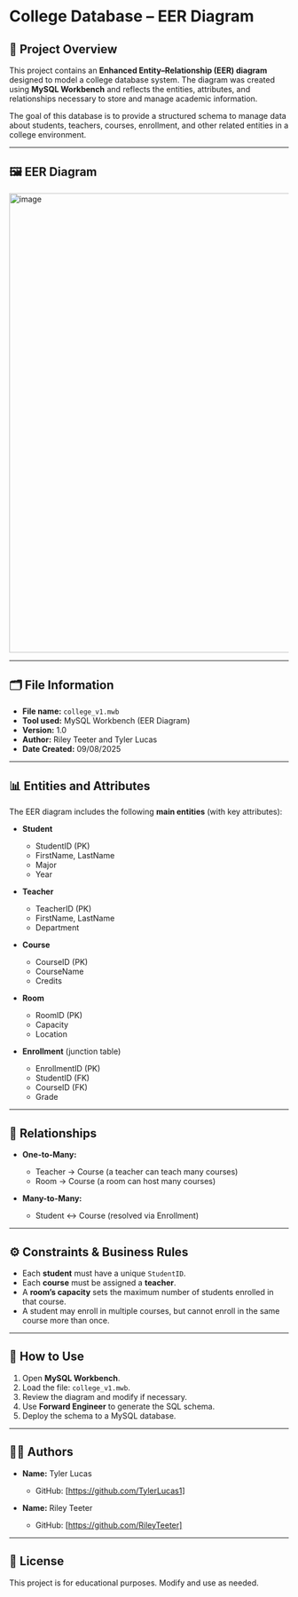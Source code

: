 # College Database – EER Diagram

## 📌 Project Overview
This project contains an **Enhanced Entity–Relationship (EER) diagram** designed to model a college database system. The diagram was created using **MySQL Workbench** and reflects the entities, attributes, and relationships necessary to store and manage academic information.  

The goal of this database is to provide a structured schema to manage data about students, teachers, courses, enrollment, and other related entities in a college environment.  

---

## 🖼️ EER Diagram

<img width="877" height="828" alt="image" src="https://github.com/user-attachments/assets/a5edbb0c-f359-491d-82fc-cc87ccb5bd81" />


---

## 🗂️ File Information
- **File name:** `college_v1.mwb`  
- **Tool used:** MySQL Workbench (EER Diagram)  
- **Version:** 1.0  
- **Author:** Riley Teeter and Tyler Lucas 
- **Date Created:** 09/08/2025

---

## 📊 Entities and Attributes
The EER diagram includes the following **main entities** (with key attributes):  

- **Student**  
  - StudentID (PK)  
  - FirstName, LastName  
  - Major  
  - Year  

- **Teacher**  
  - TeacherID (PK)  
  - FirstName, LastName  
  - Department  

- **Course**  
  - CourseID (PK)  
  - CourseName  
  - Credits  

- **Room**  
  - RoomID (PK)  
  - Capacity  
  - Location  

- **Enrollment** (junction table)  
  - EnrollmentID (PK)  
  - StudentID (FK)  
  - CourseID (FK)  
  - Grade  


---

## 🔗 Relationships
- **One-to-Many:**  
  - Teacher → Course (a teacher can teach many courses)  
  - Room → Course (a room can host many courses)  

- **Many-to-Many:**  
  - Student ↔ Course (resolved via Enrollment)
---

## ⚙️ Constraints & Business Rules
- Each **student** must have a unique `StudentID`.  
- Each **course** must be assigned a **teacher**.  
- A **room’s capacity** sets the maximum number of students enrolled in that course.  
- A student may enroll in multiple courses, but cannot enroll in the same course more than once.  

---

## 🚀 How to Use
1. Open **MySQL Workbench**.  
2. Load the file: `college_v1.mwb`.  
3. Review the diagram and modify if necessary.  
4. Use **Forward Engineer** to generate the SQL schema.  
5. Deploy the schema to a MySQL database. 

---
## 👩‍💻 Authors
- **Name:** Tyler Lucas
  - GitHub: [https://github.com/TylerLucas1]  

- **Name:** Riley Teeter 
  - GitHub: [https://github.com/RileyTeeter]
---

## 📖 License
This project is for educational purposes. Modify and use as needed.  
